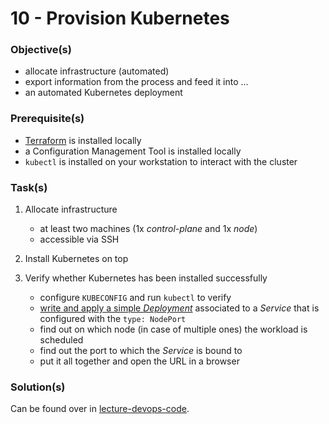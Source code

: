 10 - Provision Kubernetes
=========================


### Objective(s)

* allocate infrastructure (automated)
* export information from the process and feed it into ...
* an automated Kubernetes deployment


### Prerequisite(s)

* [Terraform](https://learn.hashicorp.com/tutorials/terraform/install-cli) is installed locally
* a Configuration Management Tool is installed locally
* `kubectl` is installed on your workstation to interact with the cluster


### Task(s)

1. Allocate infrastructure

    * at least two machines (1x *control-plane* and 1x *node*)
    * accessible via SSH

2. Install Kubernetes on top

3. Verify whether Kubernetes has been installed successfully

    * configure `KUBECONFIG` and run `kubectl` to verify
    * [write and apply a simple *Deployment*](https://kubernetes.io/docs/tasks/run-application/run-stateless-application-deployment/#creating-and-exploring-an-nginx-deployment)
      associated to a *Service* that is configured with the `type: NodePort`
    * find out on which node (in case of multiple ones) the workload is scheduled
    * find out the port to which the *Service* is bound to
    * put it all together and open the URL in a browser


### Solution(s)

Can be found over in [lecture-devops-code](https://github.com/lucendio/lecture-devops-code/tree/master/tutorials-solutions/10_provision-kubernetes).

